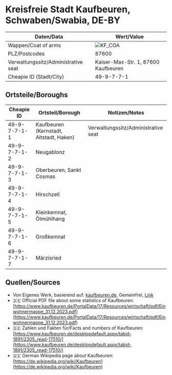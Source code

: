 # Kreisfreie Stadt Kaufbeuren, Schwaben/Swabia, DE-BY

| Daten/Data | Wert/Value |
| ---- | ----- |
| Wappen/Coat of arms | ![KF_COA](https://upload.wikimedia.org/wikipedia/commons/thumb/e/e9/DEU_Kaufbeuren_COA.svg/140px-DEU_Kaufbeuren_COA.svg.png) |
| PLZ/Postcodes | 87600 |
| Verwaltungssitz/Administrative seat | Kaiser-Max-Str. 1, 87600 Kaufbeuren |
| Cheapie ID (Stadt/City) | 49-9-7-7-1 |

## Ortsteile/Boroughs

| Cheapie ID | Ortsteil/Borough | Notizen/Notes |
| ---------- | ----------------- | ------------- |
| 49-9-7-7-1-1 | Kaufbeuren (Kernstadt, Altstadt, Haken) | Verwaltungssitz/Administrative seat |
| 49-9-7-7-1-2 | Neugablonz | |
| 49-9-7-7-1-3 | Oberbeuren, Sankt Cosmas | |
| 49-9-7-7-1-4 | Hirschzell | |
| 49-9-7-7-1-5 | Kleinkemnat, Ölmühlhang | |
| 49-9-7-7-1-6 | Großkemnat | |
| 49-9-7-7-1-7 | Märzisried | |

## Quellen/Sources

- Von Eigenes Werk, basierend auf: <a rel="nofollow" class="external text" href="https://www.kaufbeuren.de/portaldata/17/images/logo/kaufbeuren_logo.png">kaufbeuren.de</a>, Gemeinfrei, <a href="https://commons.wikimedia.org/w/index.php?curid=5402599">Link</a>
- :de: Official PDF file about some statistics of Kaufbeuren: [https://www.kaufbeuren.de/PortalData/17/Resources/wirtschaft/pdf/Einwohnermappe_31.12.2023.pdf](https://www.kaufbeuren.de/PortalData/17/Resources/wirtschaft/pdf/Einwohnermappe_31.12.2023.pdf)
- :de: Zahlen und Fakten für/Facts and numbers of Kaufbeuren: [https://www.kaufbeuren.de/desktopdefault.aspx/tabid-1891/2305_read-17510/](https://www.kaufbeuren.de/desktopdefault.aspx/tabid-1891/2305_read-17510/)
- :de: German Wikipedia page about Kaufbeuren: [https://de.wikipedia.org/wiki/Kaufbeuren](https://de.wikipedia.org/wiki/Kaufbeuren)